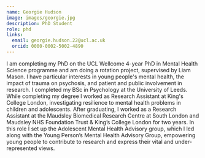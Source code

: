 ```yaml
---
name: Georgie Hudson
image: images/georgie.jpg
description: PhD Student
role: phd
links:
  email: georgie.hudson.22@ucl.ac.uk
  orcid: 0000-0002-5002-4890
---
```


I am completing my PhD on the UCL Wellcome 4-year PhD in Mental Health Science programme and am doing a rotation project, supervised 
by Liam Mason. I have particular interests in young people's mental health, the impact of trauma on psychosis, and patient and public
involvement in research. I completed my BSc in Psychology at the University of Leeds. While completing my degree I worked as Research 
Assistant at King's College London, investigating resilience to mental health problems in children and adolescents. After graduating, 
I worked as a Research Assistant at the Maudsley Biomedical Research Centre at South London and Maudsley NHS Foundation Trust & King’s
College London for two years. In this role I set up the Adolescent Mental Health Advisory group, which I led along with the Young 
Person’s Mental Health Advisory Group, empowering young people to contribute to research and express their vital and under-represented views.
